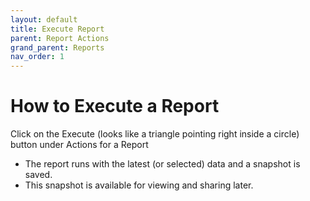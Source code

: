 ```yaml
---
layout: default
title: Execute Report
parent: Report Actions
grand_parent: Reports
nav_order: 1
---
```

# How to Execute a Report

[comment]: <> (![Matrix-Execute Report]&#40;https://www.smartclean.io/matrix/images/reportsHome.png&#41;)

Click on the Execute (looks like a triangle pointing right inside a circle) button under Actions for a Report

- The report runs with the latest (or selected) data and a snapshot is saved.
- This snapshot is available for viewing and sharing later.